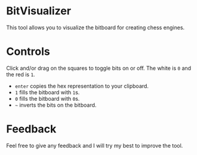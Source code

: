 # BitVisualizer

This tool allows you to visualize the bitboard for creating chess engines.

# Controls

Click and/or drag on the squares to toggle bits on or off. The white is `0` and the red is `1`. 

- `enter` copies the hex representation to your clipboard.
- `1` fills the bitboard with `1`s.
- `0` fills the bitboard with `0`s.
- `~` inverts the bits on the bitboard.


# Feedback

Feel free to give any feedback and I will try my best to improve the tool.
